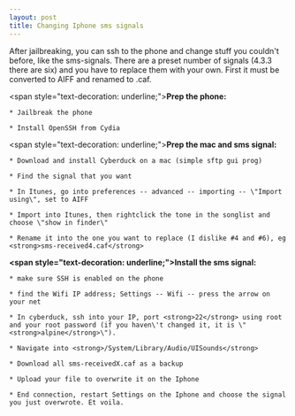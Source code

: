 ```yaml
---
layout: post
title: Changing Iphone sms signals
---
```


After jailbreaking, you can ssh to the phone and change stuff you couldn\'t before, like the sms-signals. There are a preset number of signals (4.3.3 there are six) and you have to replace them with your own. First it must be converted to AIFF and renamed to .caf.

<span style=\"text-decoration: underline;\"><strong>Prep the phone:</strong></span>



	* Jailbreak the phone

	* Install OpenSSH from Cydia




 

<span style=\"text-decoration: underline;\"><strong>Prep the mac and sms signal:</strong></span>



	* Download and install Cyberduck on a mac (simple sftp gui prog)

	* Find the signal that you want

	* In Itunes, go into preferences -- advanced -- importing -- \"Import using\", set to AIFF

	* Import into Itunes, then rightclick the tone in the songlist and choose \"show in finder\"

	* Rename it into the one you want to replace (I dislike #4 and #6), eg <strong>sms-received4.caf</strong>




<strong><span style=\"text-decoration: underline;\">Install the sms signal:</span></strong>



	* make sure SSH is enabled on the phone

	* find the Wifi IP address; Settings -- Wifi -- press the arrow on your net

	* In cyberduck, ssh into your IP, port <strong>22</strong> using root and your root password (if you haven\'t changed it, it is \"<strong>alpine</strong>\").

	* Navigate into <strong>/System/Library/Audio/UISounds</strong>

	* Download all sms-receivedX.caf as a backup

	* Upload your file to overwrite it on the Iphone

	* End connection, restart Settings on the Iphone and choose the signal you just overwrote. Et voila.



